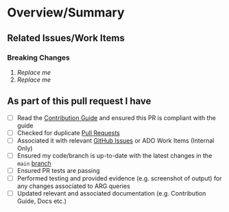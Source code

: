 <!-- Thank you for submitting a Pull Request. Please fill out the template below.-->

# Overview/Summary

<!-- Thank you for your contribution! Please add a brief description of what this Pull Request fixes, changes, etc. -->

## Related Issues/Work Items

<!--
- To associate a GitHub Issue, use a [key word](https://docs.github.com/en/issues/tracking-your-work-with-issues/linking-a-pull-request-to-an-issue#linking-a-pull-request-to-an-issue-using-a-keyword) preceded with the GitHub issue number.

Examples:
Fixes #123
Resolves #123
Closes #789

- To associate an ADO Work Item (internal Microsoft team member), use the key word `AB#` succeeded with the [ADO Work Item ID](https://docs.github.com/en/issues/tracking-your-work-with-issues/linking-a-pull-request-to-an-issue#linking-a-pull-request-to-an-issue-using-a-keyword).

Examples:
Fixes AB#123
-->

### Breaking Changes

1. _Replace me_
2. _Replace me_

## As part of this pull request I have

<!-- Use the checkboxes [x] on the options that are relevant. -->

- [ ] Read the [Contribution Guide](https://azure.github.io/Azure-Proactive-Resiliency-Library-v2/contributing) and ensured this PR is compliant with the guide
- [ ] Checked for duplicate [Pull Requests](https://github.com/Azure/Azure-Proactive-Resiliency-Library-v2/pulls)
- [ ] Associated it with relevant [GitHub Issues](https://github.com/Azure/Azure-Proactive-Resiliency-Library-v2/issues) or ADO Work Items (Internal Only)
- [ ] Ensured my code/branch is up-to-date with the latest changes in the `main` [branch](https://github.com/Azure/Azure-Proactive-Resiliency-Library-v2/tree/main)
- [ ] Ensured PR tests are passing
- [ ] Performed testing and provided evidence (e.g. screenshot of output) for any changes associated to ARG queries
- [ ] Updated relevant and associated documentation (e.g. Contribution Guide, Docs etc.)

